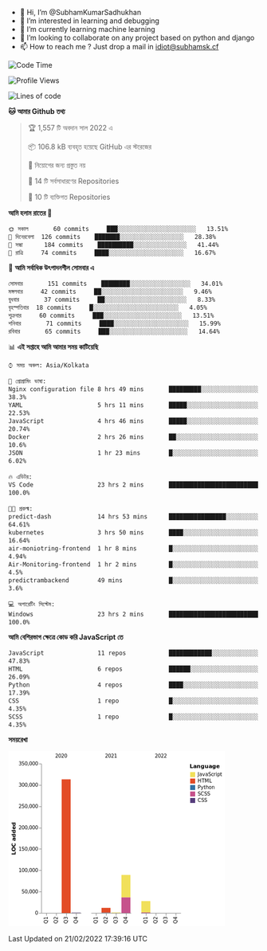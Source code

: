 - 👋 Hi, I’m @SubhamKumarSadhukhan
- 👀 I’m interested in learning and debugging
- 🌱 I’m currently learning machine learning
- 💞️ I’m looking to collaborate on any project based on python and django
- 📫 How to reach me ?
      Just drop a mail in idiot@subhamsk.cf

<!---
SubhamKumarSadhukhan/SubhamKumarSadhukhan is a ✨ special ✨ repository because its `README.md` (this file) appears on your GitHub profile.
You can click the Preview link to take a look at your changes.
--->


<!--START_SECTION:waka-->
![Code Time](http://img.shields.io/badge/Code%20Time-195%20hrs%2034%20mins-blue)

![Profile Views](http://img.shields.io/badge/%E0%A6%AA%E0%A7%8D%E0%A6%B0%E0%A7%8B%E0%A6%AB%E0%A6%BE%E0%A6%87%E0%A6%B2%20%E0%A6%A6%E0%A6%B0%E0%A7%8D%E0%A6%B6%E0%A6%A8-5-blue)

![Lines of code](https://img.shields.io/badge/%E0%A6%B9%E0%A7%8D%E0%A6%AF%E0%A6%BE%E0%A6%B2%E0%A7%8B%20%E0%A6%93%E0%A6%AF%E0%A6%BC%E0%A6%BE%E0%A6%B0%E0%A7%8D%E0%A6%B2%E0%A7%8D%E0%A6%A1%20%E0%A6%A5%E0%A7%87%E0%A6%95%E0%A7%87%20%E0%A6%86%E0%A6%AE%E0%A6%BF%20%E0%A6%B2%E0%A6%BF%E0%A6%96%E0%A7%87%E0%A6%9B%E0%A6%BF-444%20Thousand%20%E0%A6%95%E0%A7%8B%E0%A6%A1%E0%A7%87%E0%A6%B0%20%E0%A6%B2%E0%A6%BE%E0%A6%87%E0%A6%A8-blue)

**🐱 আমার Github তথ্য** 

> 🏆 1,557 টি অবদান সাল 2022 এ
 > 
> 📦 106.8 kB ব্যবহৃত হয়েছে GitHub এর স্টরেজের 
 > 
> 🚫 নিয়োগের জন্য প্রস্তুত নয়
 > 
> 📜 14 টি সর্বসাধারণের Repositories 
 > 
> 🔑 10 টি ব্যক্তিগত Repositories  
 > 
**আমি হলাম রাতের 🦉** 

```text
🌞 সকাল       60 commits     ███░░░░░░░░░░░░░░░░░░░░░░   13.51% 
🌆 দিনেরবেলা  126 commits    ███████░░░░░░░░░░░░░░░░░░   28.38% 
🌃 সন্ধা      184 commits    ██████████░░░░░░░░░░░░░░░   41.44% 
🌙 রাত্রি     74 commits     ████░░░░░░░░░░░░░░░░░░░░░   16.67%

```
📅 **আমি সর্বাধিক উৎপাদনশীল সোমবার এ** 

```text
সোমবার       151 commits    ████████░░░░░░░░░░░░░░░░░   34.01% 
মঙ্গলবার     42 commits     ██░░░░░░░░░░░░░░░░░░░░░░░   9.46% 
বুধবার       37 commits     ██░░░░░░░░░░░░░░░░░░░░░░░   8.33% 
বৃহস্পতিবার  18 commits     █░░░░░░░░░░░░░░░░░░░░░░░░   4.05% 
শুক্রবার     60 commits     ███░░░░░░░░░░░░░░░░░░░░░░   13.51% 
শনিবার       71 commits     ████░░░░░░░░░░░░░░░░░░░░░   15.99% 
রবিবার       65 commits     ███░░░░░░░░░░░░░░░░░░░░░░   14.64%

```


📊 **এই সপ্তাহে আমি আমার সময় কাটিয়েছি** 

```text
⌚︎ সময় অঞ্চল: Asia/Kolkata

💬 প্রোগ্রামিং ভাষা: 
Nginx configuration file 8 hrs 49 mins       █████████░░░░░░░░░░░░░░░░   38.3% 
YAML                     5 hrs 11 mins       █████░░░░░░░░░░░░░░░░░░░░   22.53% 
JavaScript               4 hrs 46 mins       █████░░░░░░░░░░░░░░░░░░░░   20.74% 
Docker                   2 hrs 26 mins       ██░░░░░░░░░░░░░░░░░░░░░░░   10.6% 
JSON                     1 hr 23 mins        █░░░░░░░░░░░░░░░░░░░░░░░░   6.02%

🔥 এডিটর: 
VS Code                  23 hrs 2 mins       █████████████████████████   100.0%

🐱‍💻 প্রকল্ম: 
predict-dash             14 hrs 53 mins      ████████████████░░░░░░░░░   64.61% 
kubernetes               3 hrs 50 mins       ████░░░░░░░░░░░░░░░░░░░░░   16.64% 
air-moniotring-frontend  1 hr 8 mins         █░░░░░░░░░░░░░░░░░░░░░░░░   4.94% 
Air-Monitoring-frontend  1 hr 2 mins         █░░░░░░░░░░░░░░░░░░░░░░░░   4.5% 
predictrambackend        49 mins             █░░░░░░░░░░░░░░░░░░░░░░░░   3.6%

💻 অপারেটিং সিস্টেম: 
Windows                  23 hrs 2 mins       █████████████████████████   100.0%

```

**আমি বেশিরভাগ ক্ষেত্রে কোড করি JavaScript তে** 

```text
JavaScript               11 repos            ████████████░░░░░░░░░░░░░   47.83% 
HTML                     6 repos             ██████░░░░░░░░░░░░░░░░░░░   26.09% 
Python                   4 repos             ████░░░░░░░░░░░░░░░░░░░░░   17.39% 
CSS                      1 repo              █░░░░░░░░░░░░░░░░░░░░░░░░   4.35% 
SCSS                     1 repo              █░░░░░░░░░░░░░░░░░░░░░░░░   4.35%

```


**সময়রেখা**

![Chart not found](https://raw.githubusercontent.com/SubhamKumarSadhukhan/SubhamKumarSadhukhan/main/charts/bar_graph.png) 


 Last Updated on 21/02/2022 17:39:16 UTC
<!--END_SECTION:waka-->
